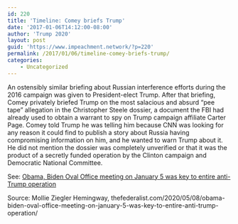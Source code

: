 ```yaml
---
id: 220
title: 'Timeline: Comey briefs Trump'
date: '2017-01-06T14:12:00-08:00'
author: 'Trump 2020'
layout: post
guid: 'https://www.impeachment.network/?p=220'
permalink: /2017/01/06/timeline-comey-briefs-trump/
categories:
    - Uncategorized
---
```


An ostensibly similar briefing about Russian interference efforts during the 2016 campaign was given to President-elect Trump. After that briefing, Comey privately briefed Trump on the most salacious and absurd “pee tape” allegation in the Christopher Steele dossier, a document the FBI had already used to obtain a warrant to spy on Trump campaign affiliate Carter Page. Comey told Trump he was telling him because CNN was looking for any reason it could find to publish a story about Russia having compromising information on him, and he wanted to warn Trump about it. He did not mention the dossier was completely unverified or that it was the product of a secretly funded operation by the Clinton campaign and Democratic National Committee.

See: [Obama, Biden Oval Office meeting on January 5 was key to entire anti-Trump operation](https://www.impeachment.network/2017/03/01/obama-biden-oval-office-meeting-on-january-5-was-key-to-entire-anti-trump-operation/)

Source: Mollie Ziegler Hemingway, thefederalist.com/2020/05/08/obama-biden-oval-office-meeting-on-january-5-was-key-to-entire-anti-trump-operation/